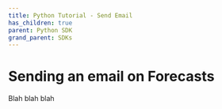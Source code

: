 ```yaml
---
title: Python Tutorial - Send Email
has_children: true
parent: Python SDK
grand_parent: SDKs
---
```


# Sending an email on Forecasts

Blah blah blah
